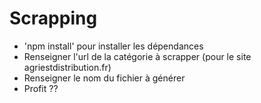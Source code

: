 # Scrapping

- 'npm install' pour installer les dépendances
- Renseigner l'url de la catégorie à scrapper (pour le site agriestdistribution.fr)
- Renseigner le nom du fichier à générer
- Profit ??
